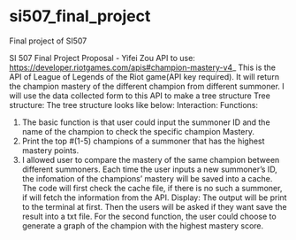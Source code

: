 # si507_final_project
Final project of SI507

SI 507 Final Project Proposal - Yifei Zou
API to use:
https://developer.riotgames.com/apis#champion-mastery-v4_
This is the API of League of Legends of the Riot game(API key required).
It will return the champion mastery of the different champion from
different summoner. I will use the data collected form to this API to make
a tree structure
Tree structure:
The tree structure looks like below:
Interaction:
Functions:
1. The basic function is that user could input the summoner ID and the
name of the champion to check the specific champion Mastery.
2. Print the top #(1-5) champions of a summoner that has the highest
mastery points.
3. I allowed user to compare the mastery of the same champion between
different summoners.
 Each time the user inputs a new summoner’s ID, the infomation of the
champions’ mastery will be saved into a cache. The code will first check
the cache file, if there is no such a summoner, if will fetch the
information from the API.
Display:
The output will be print to the terminal at first. Then the users will be
asked if they want save the result into a txt file.
For the second function, the user could choose to generate a graph of the
champion with the highest mastery score. 
